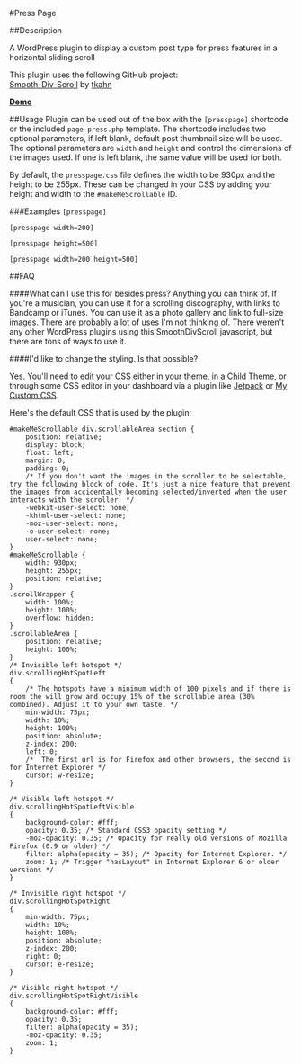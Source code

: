#Press Page

##Description

A WordPress plugin to display a custom post type for press features in a horizontal sliding scroll

This plugin uses the following GitHub project:  
[Smooth-Div-Scroll](https://github.com/tkahn/Smooth-Div-Scroll) by [tkahn](https://github.com/tkahn)

**[Demo](http://museumthemes.com/press-page/)**

##Usage
Plugin can be used out of the box with the `[presspage]` shortcode or the included `page-press.php` template. The shortcode includes two optional parameters, if left blank, default post thumbnail size will be used. The optional parameters are `width` and `height` and control the dimensions of the images used. If one is left blank, the same value will be used for both.

By default, the `presspage.css` file defines the width to be 930px and the height to be 255px. These can be changed in  your CSS by adding your height and width to the `#makeMeScrollable` ID.

###Examples
`[presspage]`

`[presspage width=200]`

`[presspage height=500]`

`[presspage width=200 height=500]`



##FAQ

####What can I use this for besides press?
Anything you can think of. If you're a musician, you can use it for a scrolling discography, with links to Bandcamp or iTunes. You can use it as a photo gallery and link to full-size images. There are probably a lot of uses I'm not thinking of. There weren't any other WordPress plugins using this SmoothDivScroll javascript, but there are tons of ways to use it.

####I'd like to change the styling. Is that possible?

Yes. You'll need to edit your CSS either in your theme, in a [Child Theme](http://codex.wordpress.org/Child_Themes), or through some CSS editor in your dashboard via a plugin like [Jetpack](http://wordpress.org/extend/plugins/jetpack/) or [My Custom CSS](http://wordpress.org/extend/plugins/my-custom-css/).

Here's the default CSS that is used by the plugin:

	#makeMeScrollable div.scrollableArea section {
		position: relative;
		display: block;
		float: left;
		margin: 0;
		padding: 0;
		/* If you don't want the images in the scroller to be selectable, try the following block of code. It's just a nice feature that prevent the images from accidentally becoming selected/inverted when the user interacts with the scroller. */
		-webkit-user-select: none;
		-khtml-user-select: none;
		-moz-user-select: none;
		-o-user-select: none;
		user-select: none;
	}
	#makeMeScrollable {
		width: 930px;
		height: 255px;
		position: relative;
	}
	.scrollWrapper {
		width: 100%;
		height: 100%;
		overflow: hidden;
	}
	.scrollableArea {
		position: relative;
		height: 100%;
	}
	/* Invisible left hotspot */
	div.scrollingHotSpotLeft
	{
		/* The hotspots have a minimum width of 100 pixels and if there is room the will grow and occupy 15% of the scrollable area (30% combined). Adjust it to your own taste. */
		min-width: 75px;
		width: 10%;
		height: 100%;
		position: absolute;
		z-index: 200;
		left: 0;
		/*  The first url is for Firefox and other browsers, the second is for Internet Explorer */
		cursor: w-resize;
	}
	
	/* Visible left hotspot */
	div.scrollingHotSpotLeftVisible
	{
		background-color: #fff;
		opacity: 0.35; /* Standard CSS3 opacity setting */
		-moz-opacity: 0.35; /* Opacity for really old versions of Mozilla Firefox (0.9 or older) */
		filter: alpha(opacity = 35); /* Opacity for Internet Explorer. */
		zoom: 1; /* Trigger "hasLayout" in Internet Explorer 6 or older versions */
	}
	
	/* Invisible right hotspot */
	div.scrollingHotSpotRight
	{
		min-width: 75px;
		width: 10%;
		height: 100%;
		position: absolute;
		z-index: 200;
		right: 0;
		cursor: e-resize;
	}
	
	/* Visible right hotspot */
	div.scrollingHotSpotRightVisible
	{
		background-color: #fff;
		opacity: 0.35;
		filter: alpha(opacity = 35);
		-moz-opacity: 0.35;
		zoom: 1;
	}